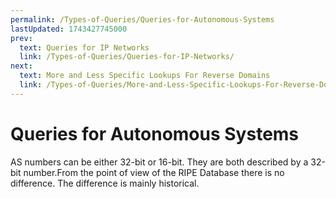 ```yaml
---
permalink: /Types-of-Queries/Queries-for-Autonomous-Systems
lastUpdated: 1743427745000
prev:
  text: Queries for IP Networks
  link: /Types-of-Queries/Queries-for-IP-Networks/
next:
  text: More and Less Specific Lookups For Reverse Domains
  link: /Types-of-Queries/More-and-Less-Specific-Lookups-For-Reverse-Domains/
---
```


# Queries for Autonomous Systems

AS numbers can be either 32-bit or 16-bit. They are both described by a 32-bit number.From the point of view of the RIPE Database there is no difference. The difference is mainly historical.

